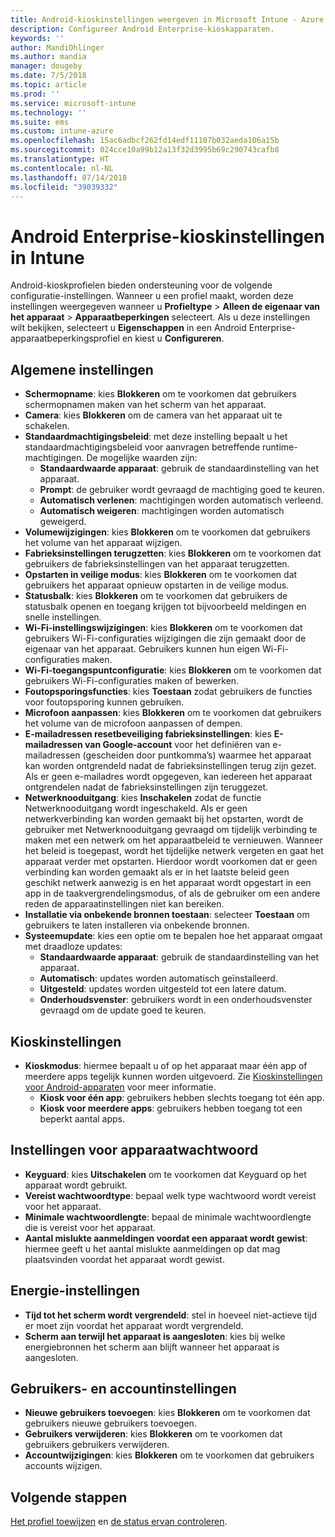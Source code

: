 ```yaml
---
title: Android-kioskinstellingen weergeven in Microsoft Intune - Azure | Microsoft Docs
description: Configureer Android Enterprise-kioskapparaten.
keywords: ''
author: MandiOhlinger
ms.author: mandia
manager: dougeby
ms.date: 7/5/2018
ms.topic: article
ms.prod: ''
ms.service: microsoft-intune
ms.technology: ''
ms.suite: ems
ms.custom: intune-azure
ms.openlocfilehash: 15ac6adbcf262fd14edf11107b032aeda106a15b
ms.sourcegitcommit: 024cce10a99b12a13f32d3995b69c290743cafb8
ms.translationtype: HT
ms.contentlocale: nl-NL
ms.lasthandoff: 07/14/2018
ms.locfileid: "39039332"
---
```

# <a name="android-enterprise-kiosk-settings-in-intune"></a>Android Enterprise-kioskinstellingen in Intune

Android-kioskprofielen bieden ondersteuning voor de volgende configuratie-instellingen. Wanneer u een profiel maakt, worden deze instellingen weergegeven wanneer u **Profieltype** > **Alleen de eigenaar van het apparaat** > **Apparaatbeperkingen** selecteert. Als u deze instellingen wilt bekijken, selecteert u **Eigenschappen** in een Android Enterprise-apparaatbeperkingsprofiel en kiest u **Configureren**.

## <a name="general-settings"></a>Algemene instellingen

- **Schermopname**: kies **Blokkeren** om te voorkomen dat gebruikers schermopnamen maken van het scherm van het apparaat.
- **Camera**: kies **Blokkeren** om de camera van het apparaat uit te schakelen.
- **Standaardmachtigingsbeleid**: met deze instelling bepaalt u het standaardmachtigingsbeleid voor aanvragen betreffende runtime-machtigingen. De mogelijke waarden zijn:
    - **Standaardwaarde apparaat**: gebruik de standaardinstelling van het apparaat.
    - **Prompt**: de gebruiker wordt gevraagd de machtiging goed te keuren.
    - **Automatisch verlenen**: machtigingen worden automatisch verleend.
    - **Automatisch weigeren**: machtigingen worden automatisch geweigerd.
- **Volumewijzigingen**: kies **Blokkeren** om te voorkomen dat gebruikers het volume van het apparaat wijzigen.
- **Fabrieksinstellingen terugzetten**: kies **Blokkeren** om te voorkomen dat gebruikers de fabrieksinstellingen van het apparaat terugzetten.
- **Opstarten in veilige modus**: kies **Blokkeren** om te voorkomen dat gebruikers het apparaat opnieuw opstarten in de veilige modus.
- **Statusbalk**: kies **Blokkeren** om te voorkomen dat gebruikers de statusbalk openen en toegang krijgen tot bijvoorbeeld meldingen en snelle instellingen.
- **Wi-Fi-instellingswijzigingen**: kies **Blokkeren** om te voorkomen dat gebruikers Wi-Fi-configuraties wijzigingen die zijn gemaakt door de eigenaar van het apparaat. Gebruikers kunnen hun eigen Wi-Fi-configuraties maken.
- **Wi-Fi-toegangspuntconfiguratie**: kies **Blokkeren** om te voorkomen dat gebruikers Wi-Fi-configuraties maken of bewerken.
- **Foutopsporingsfuncties**: kies **Toestaan** zodat gebruikers de functies voor foutopsporing kunnen gebruiken.
- **Microfoon aanpassen**: kies **Blokkeren** om te voorkomen dat gebruikers het volume van de microfoon aanpassen of dempen.
- **E-mailadressen resetbeveiliging fabrieksinstellingen**: kies **E-mailadressen van Google-account** voor het definiëren van e-mailadressen (gescheiden door puntkomma’s) waarmee het apparaat kan worden ontgrendeld nadat de fabrieksinstellingen terug zijn gezet. Als er geen e-mailadres wordt opgegeven, kan iedereen het apparaat ontgrendelen nadat de fabrieksinstellingen zijn teruggezet.
- **Netwerknooduitgang**: kies **Inschakelen** zodat de functie Netwerknooduitgang wordt ingeschakeld. Als er geen netwerkverbinding kan worden gemaakt bij het opstarten, wordt de gebruiker met Netwerknooduitgang gevraagd om tijdelijk verbinding te maken met een netwerk om het apparaatbeleid te vernieuwen. Wanneer het beleid is toegepast, wordt het tijdelijke netwerk vergeten en gaat het apparaat verder met opstarten. Hierdoor wordt voorkomen dat er geen verbinding kan worden gemaakt als er in het laatste beleid geen geschikt netwerk aanwezig is en het apparaat wordt opgestart in een app in de taakvergrendelingsmodus, of als de gebruiker om een andere reden de apparaatinstellingen niet kan bereiken.
- **Installatie via onbekende bronnen toestaan**: selecteer **Toestaan** om gebruikers te laten installeren via onbekende bronnen.
- **Systeemupdate**: kies een optie om te bepalen hoe het apparaat omgaat met draadloze updates:
    - **Standaardwaarde apparaat**: gebruik de standaardinstelling van het apparaat.
    - **Automatisch**: updates worden automatisch geïnstalleerd.
    - **Uitgesteld**: updates worden uitgesteld tot een latere datum.
    - **Onderhoudsvenster**: gebruikers wordt in een onderhoudsvenster gevraagd om de update goed te keuren.

## <a name="kiosk-settings"></a>Kioskinstellingen

- **Kioskmodus**: hiermee bepaalt u of op het apparaat maar één app of meerdere apps tegelijk kunnen worden uitgevoerd. Zie [Kioskinstellingen voor Android-apparaten](android-kiosk-settings.md) voor meer informatie.
    - **Kiosk voor één app**: gebruikers hebben slechts toegang tot één app.
    - **Kiosk voor meerdere apps**: gebruikers hebben toegang tot een beperkt aantal apps.

## <a name="device-password-settings"></a>Instellingen voor apparaatwachtwoord

- **Keyguard**: kies **Uitschakelen** om te voorkomen dat Keyguard op het apparaat wordt gebruikt.
- **Vereist wachtwoordtype**: bepaal welk type wachtwoord wordt vereist voor het apparaat.
- **Minimale wachtwoordlengte**: bepaal de minimale wachtwoordlengte die is vereist voor het apparaat.
- **Aantal mislukte aanmeldingen voordat een apparaat wordt gewist**: hiermee geeft u het aantal mislukte aanmeldingen op dat mag plaatsvinden voordat het apparaat wordt gewist.

## <a name="power-settings"></a>Energie-instellingen

- **Tijd tot het scherm wordt vergrendeld**: stel in hoeveel niet-actieve tijd er moet zijn voordat het apparaat wordt vergrendeld.
- **Scherm aan terwijl het apparaat is aangesloten**: kies bij welke energiebronnen het scherm aan blijft wanneer het apparaat is aangesloten.

## <a name="users-and-accounts-settings"></a>Gebruikers- en accountinstellingen

- **Nieuwe gebruikers toevoegen**: kies **Blokkeren** om te voorkomen dat gebruikers nieuwe gebruikers toevoegen.
- **Gebruikers verwijderen**: kies **Blokkeren** om te voorkomen dat gebruikers gebruikers verwijderen.
- **Accountwijzigingen**: kies **Blokkeren** om te voorkomen dat gebruikers accounts wijzigen.

## <a name="next-steps"></a>Volgende stappen
[Het profiel toewijzen](device-profile-assign.md) en [de status ervan controleren](device-profile-monitor.md).




